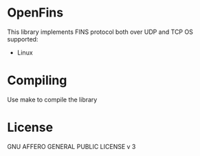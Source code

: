 # OpenFins
This library implements FINS protocol both over UDP and TCP
OS supported:
  - Linux


# Compiling
Use make to compile the library 


# License
GNU AFFERO GENERAL PUBLIC LICENSE v 3
